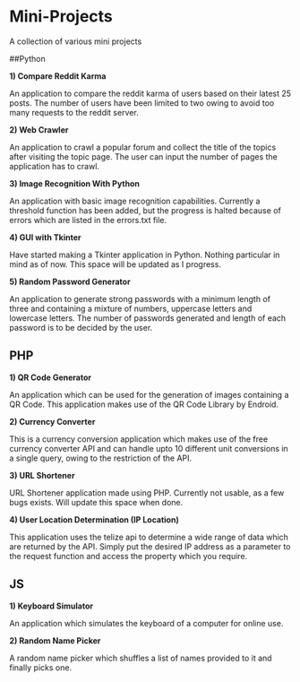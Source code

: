 Mini-Projects
=============
A collection of various mini projects

##Python

**1) Compare Reddit Karma**

An application to compare the reddit karma of users based on their latest 25 posts. The number of users have been limited to two owing to avoid too many requests to the reddit server.

**2) Web Crawler**

An application to crawl a popular forum and collect the title of the topics after visiting the topic page. The user can input the number of pages the application has to crawl.

**3) Image Recognition With Python**

An application with basic image recognition capabilities. Currently a threshold function has been added, but the progress is halted because of errors which are listed in the errors.txt file.

**4) GUI with Tkinter**

Have started making a Tkinter application in Python. Nothing particular in mind as of now. This space will be updated as I progress.

**5) Random Password Generator**

An application to generate strong passwords with a minimum length of three and containing a mixture of numbers, uppercase letters and lowercase letters. 
The number of passwords generated and length of each password is to be decided by the user.  


## PHP

**1) QR Code Generator**

An application which can be used for the generation of images containing a QR Code. 
This application makes use of the QR Code Library by Endroid. 

**2) Currency Converter**

This is a currency conversion application which makes use of the free currency converter API and can handle upto 10 different unit conversions in a single query, owing to the restriction of the API.

**3) URL Shortener**

URL Shortener application made using PHP. Currently not usable, as a few bugs exists. Will update this space when done.

**4) User Location Determination (IP Location)**

This application uses the telize api to determine a wide range of data which are returned by the API. Simply put the desired IP address as a parameter to the request function and access the property which you require.

## JS

**1) Keyboard Simulator**

An application which simulates the keyboard of a computer for online use.

**2) Random Name Picker**

A random name picker which shuffles a list of names provided to it and finally picks one.
